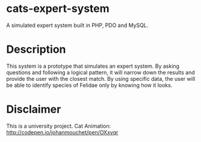 # cats-expert-system
A simulated expert system built in PHP, PDO and MySQL.

# Description
This system is a prototype that simulates an expert system. By asking questions and following a logical pattern, it will narrow down the results and provide the user with the closest match. By using specific data, the user will be able to identify species of Felidae only by knowing how it looks.

# Disclaimer
This is a university project.
Cat Animation: http://codepen.io/johanmouchet/pen/OXxvqr
